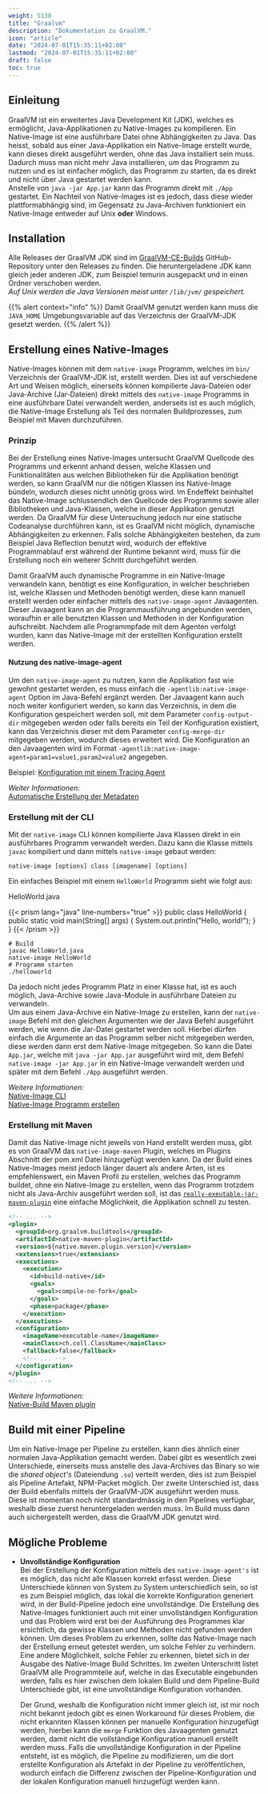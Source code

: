```yaml
---
weight: 5130
title: "Graalvm"
description: "Dokumentation zu GraalVM."
icon: "article"
date: "2024-07-01T15:35:11+02:00"
lastmod: "2024-07-01T15:35:11+02:00"
draft: false
toc: true
---
```


## Einleitung

GraalVM ist ein erweitertes Java Development Kit (JDK), welches es ermöglicht,
Java-Applikationen zu Native-Images zu kompilieren. Ein Native-Image ist eine
ausführbare Datei ohne Abhängigkeiten zu Java. Das heisst, sobald aus einer
Java-Applikation ein Native-Image erstellt wurde, kann dieses direkt ausgeführt werden,
ohne das Java installiert sein muss.
Dadurch muss man nicht mehr Java installieren, um das Programm zu nutzen und es
ist einfacher möglich, das Programm zu starten, da es direkt und nicht über Java
gestartet werden kann.  
Anstelle von `java -jar App.jar` kann das Programm direkt mit `./App` gestartet.
Ein Nachteil von Native-Images ist es jedoch, dass diese wieder
plattformabhängig sind, im Gegensatz zu Java-Archiven funktioniert ein
Native-Image entweder auf Unix **oder** Windows.

## Installation

Alle Releases der GraalVM JDK sind im [GraalVM-CE-Builds](https://github.com/graalvm/graalvm-ce-builds) GitHub-Repository
unter den Releases zu finden. Die heruntergeladene JDK kann gleich jeder anderen
JDK, zum Beispiel temurin ausgepackt und in einen Ordner verschoben werden.  
*Auf Unix werden die Java Versionen meist unter `/lib/jvm/` gespeichert.*

{{% alert context="info" %}}
Damit GraalVM genutzt werden kann muss die `JAVA_HOME` Umgebungsvariable auf
das Verzeichnis der GraalVM-JDK gesetzt werden.
{{% /alert %}}

## Erstellung eines Native-Images

Native-Images können mit dem `native-image` Programm, welches im `bin/` Verzeichnis der
GraalVM-JDK ist, erstellt werden. Dies ist auf verschiedene Art und Weisen möglich,
einerseits können kompilierte Java-Dateien oder Java-Archive (Jar-Dateien) direkt
mittels des `native-image` Programms in eine ausführbare Datei verwandelt werden,
anderseits ist es auch möglich, die Native-Image Erstellung als Teil des normalen
Buildprozesses, zum Beispiel mit Maven durchzuführen.

### Prinzip

Bei der Erstellung eines Native-Images untersucht GraalVM Quellcode des Programms
und erkennt anhand dessen, welche Klassen und Funktionalitäten aus welchen
Bibliotheken für die Applikation benötigt werden, so kann GraalVM nur die nötigen
Klassen ins Native-Image bündeln, wodurch dieses nicht unnötig gross wird. Im
Endeffekt beinhaltet das Native-Image schlussendlich den Quellcode des Programms
sowie aller Bibliotheken und Java-Klassen, welche in dieser Applikation genutzt
werden. Da GraalVM für diese Untersuchung jedoch nur eine statische Codeanalyse
durchführen kann, ist es GraalVM nicht möglich, dynamische Abhängigkeiten zu
erkennen. Falls solche Abhängigkeiten bestehen, da zum Beispiel Java Reflection
benutzt wird, wodurch der effektive Programmablauf erst während der Runtime
bekannt wird, muss für die Erstellung noch ein weiterer Schritt durchgeführt
werden.

Damit GraalVM auch dynamische Programme in ein Native-Image verwandeln kann,
benötigt es eine Konfiguration, in welcher beschrieben ist, welche Klassen und
Methoden benötigt werden, diese kann manuell erstellt werden oder einfacher
mittels des `native-image-agent` Javaagenten. Dieser Javaagent kann an die
Programmausführung angebunden werden, woraufhin er alle benutzten Klassen und
Methoden in der Konfiguration aufschreibt. Nachdem alle Programmpfade mit dem
Agenten verfolgt wurden, kann das Native-Image mit der erstellten Konfiguration
erstellt werden.

#### Nutzung des native-image-agent

Um den `native-image-agent` zu nutzen, kann die Applikation fast wie gewohnt
gestartet werden, es muss einfach die `-agentlib:native-image-agent` Option im
Java-Befehl ergänzt werden. Der Javaagent kann auch noch weiter konfiguriert
werden, so kann das Verzeichnis, in dem die Konfiguration gespeichert werden soll,
mit dem Parameter `config-output-dir` mitgegeben werden oder falls bereits ein
Teil der Konfiguration existiert, kann das Verzeichnis dieser mit dem Parameter
`config-merge-dir` mitgegeben werden, wodurch dieses erweitert wird. Die
Konfiguration an den Javaagenten wird im Format
`-agentlib:native-image-agent=param1=value1,param2=value2` angegeben.

Beispiel: [Konfiguration mit einem Tracing Agent](https://www.graalvm.org/latest/reference-manual/native-image/guides/configure-with-tracing-agent/)

*Weiter Informationen:*  
[Automatische Erstellung der Metadaten](https://www.graalvm.org/latest/reference-manual/native-image/metadata/AutomaticMetadataCollection/)

### Erstellung mit der CLI

Mit der `native-image` CLI können kompilierte Java Klassen direkt in ein
ausführbares Programm verwandelt werden. Dazu kann die Klasse mittels `javac`
kompiliert und dann mittels `native-image` gebaut werden:

```shell
native-image [options] class [imagename] [options]
```

Ein einfaches Beispiel mit einem `HelloWorld` Programm sieht wie folgt aus:

HelloWorld.java

{{< prism lang="java" line-numbers="true" >}}
public class HelloWorld {
  public static void main(String[] args) {
    System.out.println("Hello, world!");
  }
}
{{< /prism >}}

```shell
# Build
javac HelloWorld.java
native-image HelloWorld
# Programm starten
./helloworld
```

Da jedoch nicht jedes Programm Platz in einer Klasse hat, ist es auch möglich,
Java-Archive sowie Java-Module in ausführbare Dateien zu verwandeln.  
Um aus einem Java-Archive ein Native-Image zu erstellen, kann der `native-image` Befehl mit
den gleichen Argumenten wie der Java Befehl ausgeführt werden, wie wenn die Jar-Datei
gestartet werden soll. Hierbei dürfen einfach die Argumente an das Programm
selber nicht mitgegeben werden, diese werden dann erst dem Native-Image
mitgegeben. So kann die Datei `App.jar`, welche mit `java -jar App.jar`  ausgeführt
wird mit, dem Befehl `native-image -jar App.jar`  in ein Native-Image verwandelt
werden und später mit dem Befehl `./App`  ausgeführt werden.

*Weitere Informationen:*  
[Native-Image CLI](https://www.graalvm.org/latest/reference-manual/native-image/)  
[Native-Image Programm erstellen](https://www.graalvm.org/latest/reference-manual/native-image/guides/build-native-executable-from-jar/)

### Erstellung mit Maven

Damit das Native-Image nicht jeweils von Hand erstellt werden muss, gibt es von
GraalVM das `native-image-maven` Plugin, welches im Plugins Abschnitt der pom.xml
Datei hinzugefügt werden kann. Da der Build eines Native-Images meist jedoch
länger dauert als andere Arten, ist es empfehlenswert, ein Maven Profil zu
erstellen, welches das Programm buildet, ohne ein Native-Image zu erstellen,
wenn das Programm trotzdem nicht als Java-Archiv ausgeführt werden soll, ist das
[`really-exeutable-jar-maven-plugin`](https://github.com/brianm/really-executable-jars-maven-plugin) eine einfache Möglichkeit, die Applikation
schnell zu testen.

```xml
<!-- ... -->
<plugin>
  <groupId>org.graalvm.buildtools</groupId>
  <artifactId>native-maven-plugin</artifactId>
  <version>${native.maven.plugin.version}</version>
  <extensions>true</extensions>
  <executions>
    <execution>
      <id>build-native</id>
      <goals>
        <goal>compile-no-fork</goal>
      </goals>
      <phase>package</phase>
    </execution>
  </executions>
  <configuration>
    <imageName>executable-name</imageName>
    <mainClass>ch.coll.ClassName</mainClass>
    <fallback>false</fallback>
    <!-- ... -->
  </configuration>
</plugin>
<!-- ... -->
```

*Weitere Informationen:*  
[Native-Build Maven plugin](https://graalvm.github.io/native-build-tools/latest/maven-plugin.html)

## Build mit einer Pipeline

Um ein Native-Image per Pipeline zu erstellen, kann dies ähnlich einer normalen
Java-Applikation gemacht werden. Dabei gibt es wesentlich zwei Unterschiede,
einerseits muss anstelle des Java-Archives das Binary so wie die *shared object's*
(Dateiendung `.so`) verteilt werden, dies ist zum Beispiel als Pipeline Artefakt,
NPM-Packet möglich. Der zweite Unterschied ist, dass
der Build ebenfalls mittels der GraalVM-JDK ausgeführt werden muss. Diese ist
momentan noch nicht standardmässig in den Pipelines verfügbar, weshalb diese
zuerst heruntergeladen werden muss. Im Build muss dann auch sichergestellt
werden, dass die GraalVM JDK genutzt wird.

## Mögliche Probleme

- **Unvollständige Konfiguration**  
  Bei der Erstellung der Konfiguration mittels des `native-image-agent's` ist es
  möglich, das nicht alle Klassen korrekt erfasst werden. Diese Unterschiede können
  von System zu System unterschiedlich sein, so ist es zum Beispiel möglich, das
  lokal die korrekte Konfiguration generiert wird, in der Build-Pipeline jedoch
  eine unvollständige. Die Erstellung des Native-Images funktioniert auch mit
  einer unvollständigen Konfiguration und das Problem wird erst bei der Ausführung
  des Programmes klar ersichtlich, da gewisse Klassen und Methoden nicht gefunden
  werden können. Um dieses Problem zu erkennen, sollte das Native-Image nach der
  Erstellung erneut getestet werden, um solche Fehler zu verhindern. Eine andere
  Möglichkeit, solche Fehler zu erkennen, bietet sich in der Ausgabe des
  Native-Image Build Schrittes. Im zweiten Unterschritt listet GraalVM alle
  Programmteile auf, welche in das Executable eingebunden werden, falls es hier
  zwischen dem lokalen Build und dem Pipeline-Build Unterschiede gibt, ist eine
  unvollständige Konfiguration vorhanden.

  Der Grund, weshalb die Konfiguration nicht immer gleich ist, ist mir noch nicht
  bekannt jedoch gibt es einen Workaround für dieses Problem, die nicht erkannten
  Klassen können per manuelle Konfiguration hinzugefügt werden, hierbei kann die
  `merge` Funktion des Javaagenten genutzt werden, damit nicht die vollständige
  Konfiguration manuell erstellt werden muss. Falls die unvollständige
  Konfiguration in der Pipeline entsteht, ist es möglich, die Pipeline zu
  modifizieren, um die dort erstellte Konfiguration als Artefakt in der Pipeline
  zu veröffentlichen, wodurch einfach die Differenz zwischen der
  Pipeline-Konfiguration und der lokalen Konfiguration manuell hinzugefügt werden
  kann.

